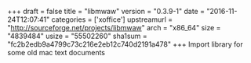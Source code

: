 +++
draft = false
title = "libmwaw"
version = "0.3.9-1"
date = "2016-11-24T12:07:41"
categories = ['xoffice']
upstreamurl = "http://sourceforge.net/projects/libmwaw"
arch = "x86_64"
size = "4839484"
usize = "55502260"
sha1sum = "fc2b2edb9a4799c73c216e2eb12c740d2191a478"
+++
Import library for some old mac text documents